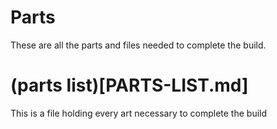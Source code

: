 # Parts

These are all the parts and files needed to complete the build.

# (parts list)[PARTS-LIST.md]

This is a file holding every art necessary to complete the build
